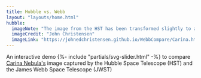 ```yaml
---
title: Hubble vs. Webb
layout: "layouts/home.html"
hubble:
  imageNote: "The image from the HST has been transformed slightly to align it with the one from the&nbsp;JWST"
  imageCredit: "John Christensen"
  imageLink: "https://johnedchristensen.github.io/WebbCompare/Carina.html"
---
```


An interactive demo {%- include "partials/svg-slider.html" -%} to compare [Carina Nebula's](https://en.wikipedia.org/wiki/Carina_Nebula) image captured by the Hubble Space Telescope (HST) and the James Webb Space Telescope (JWST)
